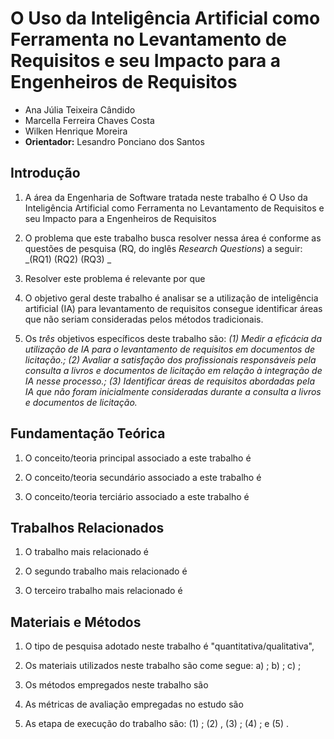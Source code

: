 # O Uso da Inteligência Artificial como Ferramenta no Levantamento de Requisitos e seu Impacto para a Engenheiros de Requisitos

* Ana Júlia Teixeira Cândido
* Marcella Ferreira Chaves Costa
* Wilken Henrique Moreira
* **Orientador:** Lesandro Ponciano dos Santos

## Introdução

1. A área da Engenharia de Software tratada neste trabalho é O Uso da Inteligência Artificial como Ferramenta no Levantamento de Requisitos e seu Impacto para a Engenheiros de Requisitos

2. O problema que este trabalho busca resolver nessa área é conforme as questões de pesquisa (RQ, do inglês _Research Questions_) a seguir: _(RQ1)  (RQ2) (RQ3) _

3. Resolver este problema é relevante por que

4. O objetivo geral deste trabalho é analisar se a utilização de inteligência artificial (IA) para levantamento de requisitos consegue identificar áreas que não seriam consideradas pelos métodos tradicionais.
   
5. Os *três* objetivos específicos deste trabalho são: _(1) Medir a eficácia da utilização de IA para o levantamento de requisitos em documentos de licitação.; (2) Avaliar a satisfação dos profissionais responsáveis pela consulta a livros e documentos de licitação em relação à integração de IA nesse processo.; (3) Identificar áreas de requisitos abordadas pela IA que não foram inicialmente consideradas durante a consulta a livros e documentos de licitação._

## Fundamentação Teórica

1. O conceito/teoria principal associado a este trabalho é 

2. O conceito/teoria secundário associado a este trabalho é 

3. O conceito/teoria terciário associado a este trabalho é 


## Trabalhos Relacionados

1. O trabalho mais relacionado é 

2. O segundo trabalho mais relacionado é 

3. O terceiro trabalho mais relacionado é
   
## Materiais e Métodos

1. O tipo de pesquisa adotado neste trabalho é "quantitativa/qualitativa",

1. Os materiais utilizados neste trabalho são come segue: a) ; b) ; c) ;

1. Os métodos empregados neste trabalho são

1. As métricas de avaliação empregadas no estudo são 

1. As etapa de execução do trabalho são: (1) ; (2) , (3) ; (4) ; e (5) .
